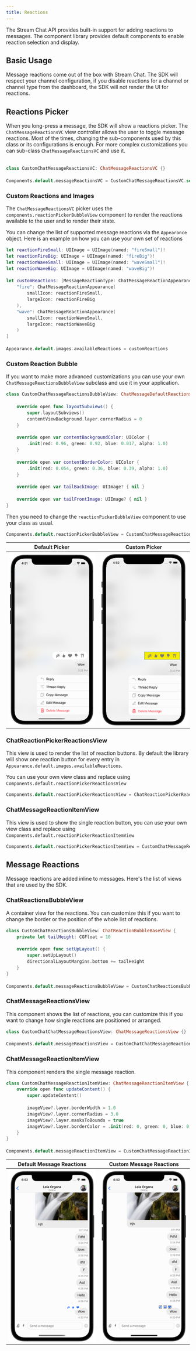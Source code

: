```yaml
---
title: Reactions
---
```


The Stream Chat API provides built-in support for adding reactions to messages. The component library provides default components to enable reaction selection and display.

## Basic Usage

Message reactions come out of the box with Stream Chat. The SDK will respect your channel configuration, if you disable reactions for a channel or channel type from the dashboard, the SDK will not render the UI for reactions.

## Reactions Picker

When you long-press a message, the SDK will show a reactions picker. The `ChatMessageReactionsVC` view controller allows the user to toggle message reactions. Most of the times, changing the sub-components used by this class or its configurations is enough. For more complex customizations you can sub-class `ChatMessageReactionsVC` and use it. 

```swift

class CustomChatMessageReactionsVC: ChatMessageReactionsVC {}

Components.default.messageReactionsVC = CustomChatMessageReactionsVC.self
```

### Custom Reactions and Images

The `ChatMessageReactionsVC` picker uses the `components.reactionPickerBubbleView` component to render the reactions available to the user and to render their state. 

You can change the list of supported message reactions via the `Appearance` object. Here is an example on how you can use your own set of reactions

```swift
let reactionFireSmall: UIImage = UIImage(named: "fireSmall")!
let reactionFireBig: UIImage = UIImage(named: "fireBig")!
let reactionWaveSmall: UIImage = UIImage(named: "waveSmall")!
let reactionWaveBig: UIImage = UIImage(named: "waveBig")!

let customReactions: [MessageReactionType: ChatMessageReactionAppearanceType] = [
    "fire": ChatMessageReactionAppearance(
        smallIcon: reactionFireSmall,
        largeIcon: reactionFireBig
    ),
    "wave": ChatMessageReactionAppearance(
        smallIcon: reactionWaveSmall,
        largeIcon: reactionWaveBig
    )
]

Appearance.default.images.availableReactions = customReactions
```

### Custom Reaction Bubble

If you want to make more advanced customizations you can use your own `ChatMessageReactionsBubbleView` subclass and use it in your application.

```swift
class CustomChatMessageReactionsBubbleView: ChatMessageDefaultReactionsBubbleView {
    
    override open func layoutSubviews() {
        super.layoutSubviews()
        contentViewBackground.layer.cornerRadius = 0
    }

    override open var contentBackgroundColor: UIColor {
        .init(red: 0.96, green: 0.92, blue: 0.017, alpha: 1.0)
    }

    override open var contentBorderColor: UIColor {
        .init(red: 0.054, green: 0.36, blue: 0.39, alpha: 1.0)
    }

    override open var tailBackImage: UIImage? { nil }
    
    override open var tailFrontImage: UIImage? { nil }
}
```

Then you need to change the `reactionPickerBubbleView` component to use your class as usual.

```swift
Components.default.reactionPickerBubbleView = CustomChatMessageReactionsBubbleView.self
```

| Default Picker | Custom Picker |
| ------------- | ------------- |
| ![Default picker](../assets/default-reaction-picker-bubble.png)  | ![Custom picker](../assets/custom-reaction-picker-bubble.png)  |

### ChatReactionPickerReactionsView

This view is used to render the list of reaction buttons. By default the library will show one reaction button for every entry in `Appearance.default.images.availableReactions`.

You can use your own view class and replace using `Components.default.reactionPickerReactionsView`

```swift
Components.default.reactionPickerReactionsView = ChatReactionPickerReactionsView.self
```

### ChatMessageReactionItemView

This view is used to show the single reaction button, you can use your own view class and replace using `Components.default.reactionPickerReactionItemView`

```swift
Components.default.reactionPickerReactionItemView = CustomChatMessageReactionItemView.self
```

## Message Reactions

Message reactions are added inline to messages. Here's the list of views that are used by the SDK.

### ChatReactionsBubbleView

A container view for the reactions. You can customize this if you want to change the border or the position of the whole list of reactions.

```swift
class CustomChatReactionsBubbleView: ChatReactionBubbleBaseView {
    private let tailHeight: CGFloat = 10

    override open func setUpLayout() {
        super.setUpLayout()
        directionalLayoutMargins.bottom += tailHeight
    }
}

Components.default.messageReactionsBubbleView = CustomChatReactionsBubbleView.self
```

### ChatMessageReactionsView

This component shows the list of reactions, you can customize this if you want to change how single reactions are positioned or arranged.

```swift
class CustomChatChatMessageReactionsView: ChatMessageReactionsView {}

Components.default.messageReactionsView = CustomChatChatMessageReactionsView.self
```

### ChatMessageReactionItemView

This component renders the single message reaction. 

```swift
class CustomChatMessageReactionItemView: ChatMessageReactionItemView {
    override open func updateContent() {
        super.updateContent()

        imageView?.layer.borderWidth = 1.0
        imageView?.layer.cornerRadius = 3.0
        imageView?.layer.masksToBounds = true
        imageView?.layer.borderColor = .init(red: 0, green: 0, blue: 0, alpha: 1)
    }
}

Components.default.messageReactionItemView = CustomChatMessageReactionItemView.self
```

| Default Message Reactions | Custom Message Reactions |
| ------------------------- | ------------------------ |
| ![Default](../assets/default-message-reaction.png)  | ![Custom](../assets/custom-message-reaction.png)  |
